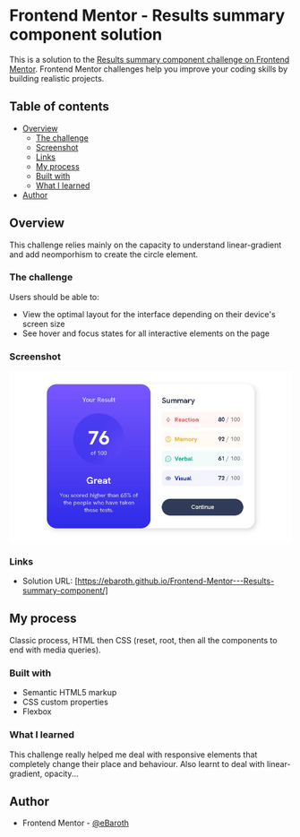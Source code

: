 # Frontend Mentor - Results summary component solution

This is a solution to the [Results summary component challenge on Frontend Mentor](https://www.frontendmentor.io/challenges/results-summary-component-CE_K6s0maV). Frontend Mentor challenges help you improve your coding skills by building realistic projects. 

## Table of contents

- [Overview](#overview)
  - [The challenge](#the-challenge)
  - [Screenshot](#screenshot)
  - [Links](#links)
  - [My process](#my-process)
  - [Built with](#built-with)
  - [What I learned](#what-i-learned)
- [Author](#author)

## Overview

This challenge relies mainly on the capacity to understand linear-gradient and add neomporhism to create the circle element.

### The challenge

Users should be able to:

- View the optimal layout for the interface depending on their device's screen size
- See hover and focus states for all interactive elements on the page

### Screenshot

![](./design/screenshot.JPG)

### Links

- Solution URL: [https://ebaroth.github.io/Frontend-Mentor---Results-summary-component/]

## My process

Classic process, HTML then CSS (reset, root, then all the components to end with media queries).

### Built with

- Semantic HTML5 markup
- CSS custom properties
- Flexbox

### What I learned

This challenge really helped me deal with responsive elements that completely change their place and behaviour. Also learnt to deal with linear-gradient, opacity...

## Author

- Frontend Mentor - [@eBaroth](https://www.frontendmentor.io/profile/eBaroth)

